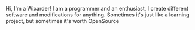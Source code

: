 Hi, I'm a Wixarder! I am a programmer and an enthusiast, I create different software and modifications for anything. Sometimes it's just like a learning project, but sometimes it's worth OpenSource
<picture>
<source
  srcset="https://github-readme-stats.vercel.app/api?username=anuraghazra&show_icons=true&theme=dark"
  media="(prefers-color-scheme: dark)"
/>
</picture>
